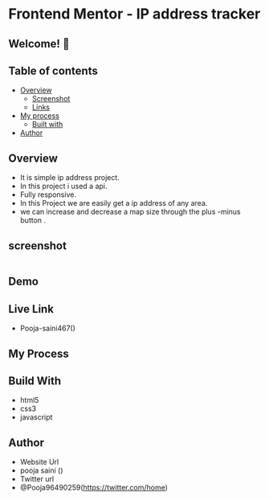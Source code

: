 # Frontend Mentor - IP address tracker

## Welcome! 👋

## Table of contents

- [Overview](#overview)
  - [Screenshot](#screenshot)
  - [Links](#links)
- [My process](#my-process)
  - [Built with](#built-with)
- [Author](#author)

## Overview 
- It is simple ip address project.
- In this project i used a api.
- Fully responsive.
-  In this Project we are easily get a ip address of any area.
-  we can increase and decrease a map size through the plus -minus button .

## screenshot
<img src="">

## Demo

## Live Link
- Pooja-saini467()


## My Process
## Build With
- html5
- css3
- javascript

## Author
- Website Url
- pooja saini ()
- Twitter url
- @Pooja96490259(https://twitter.com/home)
